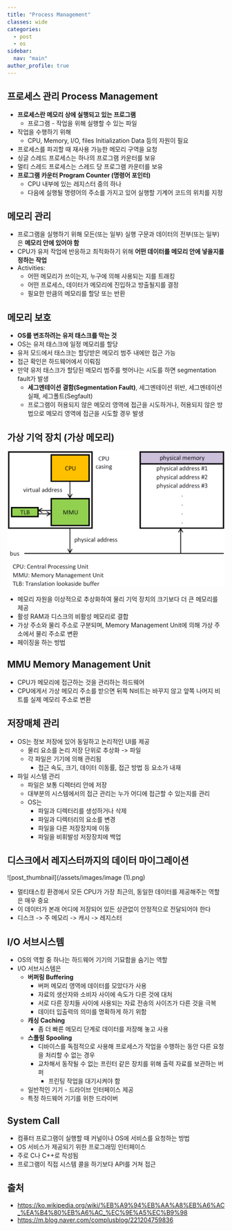 ```yaml
---
title: "Process Management"
classes: wide
categories: 
  - post
  - os
sidebar:
  nav: "main"
author_profile: true
---
```

   
## 프로세스 관리 Process Management
* **프로세스란 메모리 상에 실행되고 있는 프로그램**
  * 프로그램 - 작업을 위해 실행할 수 있는 파일
* 작업을 수행하기 위해
  * CPU, Memory, I/O, files Initialization Data 등의 자원이 필요
* 프로세스를 파괴할 때 재사용 가능한 메모리 구역을 요청
* 싱글 스레드 프로세스는 하나의 프로그램 카운터를 보유
* 멀티 스레드 프로세스는 스레드 당 프로그램 카운터를 보유
* **프로그램 카운터 Program Counter (명령어 포인터)**
  - CPU 내부에 있는 레지스터 중의 하나
  - 다음에 실행될 명령어의 주소를 가지고 있어 실행할 기계어 코드의 위치를 지정

## 메모리 관리
* 프로그램을 실행하기 위해 모든(또는 일부) 실행 구문과 데이터의 전부(또는 일부)은 **메모리 안에 있어야 함**
* CPU가 유저 작업에 반응하고 최적화하기 위해 **어떤 데이터를 메모리 안에 넣을지를 정하는 작업**
* Activities: 
  * 어떤 메모리가 쓰이는지, 누구에 의해 사용되는 지를 트래킹
  * 어떤 프로세스, 데이터가 메모리에 진입하고 방출될지를 결정
  * 필요한 만큼의 메모리를 할당 또는 반환

## 메모리 보호
* **OS를 변조하려는 유저 태스크를 막는 것**
* OS는 유저 태스크에 일정 메모리를 할당
* 유저 모드에서 태스크는 할당받은 메모리 범주 내에만 접근 가능
* 접근 확인은 하드웨어에서 이뤄짐
* 만약 유저 태스크가 할당된 메모리 범주를 벗어나는 시도를 하면 segmentation fault가 발생
  * **세그멘테이션 결함(Segmentation Fault)**, 세그멘테이션 위반, 세그멘테이션 실패, 세그폴트(Segfault)
  * 프로그램이 허용되지 않은 메모리 영역에 접근을 시도하거나, 허용되지 않은 방법으로 메모리 영역에 접근을 시도할 경우 발생

## 가상 기억 장치 (가상 메모리)
![post_thumbnail](/assets/images/MMU_principle_updated.png)
* 메모리 자원을 이상적으로 추상화하여 물리 기억 장치의 크기보다 더 큰 메모리를 제공
* 활성 RAM과 디스크의 비활성 메모리로 결합
* 가상 주소와 물리 주소로 구분되며, Memory Management Unit에 의해 가상 주소에서 물리 주소로 변환
* 페이징을 하는 방법

## MMU Memory Management Unit
* CPU가 메모리에 접근하는 것을 관리하는 하드웨어
* CPU에게서 가상 메모리 주소를 받으면 뒤쪽 N비트는 바꾸지 않고 앞쪽 나머지 비트를 실제 메모리 주소로 변환

## 저장매체 관리
* OS는 정보 저장에 있어 동일하고 논리적인 UI를 제공
  * 물리 요소를 논리 저장 단위로 추상화 -> 파일
  * 각 파일은 기기에 의해 관리됨
    * 접근 속도, 크기, 데이터 이동률, 접근 방법 등 요소가 내재
* 파일 시스템 관리
  * 파일은 보통 디렉터리 안에 저장
  * 대부분의 시스템에서의 접근 관리는 누가 어디에 접근할 수 있는지를 관리
  * OS는
    * 파일과 디렉터리를 생성하거나 삭제
    * 파일과 디렉터리의 요소를 변경
    * 파일을 다른 저장장치에 이동
    * 파일을 비휘발성 저장장치에 백업

## 디스크에서 레지스터까지의 데이터 마이그레이션
![post_thumbnail](/assets/images/image (1).png)
* 멀티태스킹 환경에서 모든 CPU가 가장 최근의, 동일한 데이터를 제공해주는 역할은 매우 중요
* 이 데이터가 본래 어디에 저장되어 있든 상관없이 안정적으로 전달되어야 한다
* 디스크 -> 주 메모리 -> 캐시 -> 레지스터

## I/O 서브시스템
* OS의 역할 중 하나는 하드웨어 기기의 기묘함을 숨기는 역할
* I/O 서브시스템은
  * **버퍼링 Buffering**
    * 버퍼 메모리 영역에 데이터를 모았다가 사용
    * 자료의 생산자와 소비자 사이에 속도가 다른 것에 대처
    * 서로 다른 장치들 사이에 사용되는 자료 전송의 사이즈가 다른 것을 극복
    * 데이터 입출력의 의미를 명확하게 하기 위함
  * **캐싱 Caching**
    * 좀 더 빠른 메모리 단계로 데이터를 저장해 놓고 사용
  * **스풀링 Spooling**
    * 디바이스를 독점적으로 사용해 프로세스가 작업을 수행하는 동안 다른 요청을 처리할 수 없는 경우
    * 교차해서 동작될 수 없는 프린터 같은 장치를 위해 출력 자료를 보관하는 버퍼
      * 프린팅 작업을 대기시켜야 함
  * 일반적인 기기 - 드라이브 인터페이스 제공
  * 특정 하드웨어 기기를 위한 드라이버

## System Call
* 컴퓨터 프로그램이 실행할 때 커널이나 OS에 서비스를 요청하는 방법
* OS 서비스가 제공되기 위한 프로그래밍 인터페이스
* 주로 C나 C++로 작성됨
* 프로그램이 직접 시스템 콜을 하기보다 API를 거쳐 접근 

## 출처
* <https://ko.wikipedia.org/wiki/%EB%A9%94%EB%AA%A8%EB%A6%AC_%EA%B4%80%EB%A6%AC_%EC%9E%A5%EC%B9%98>
* <https://m.blog.naver.com/complusblog/221204759836>